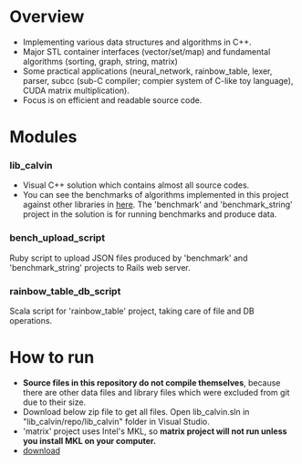 # Overview
* Implementing various data structures and algorithms in C++. 
* Major STL container interfaces (vector/set/map) and fundamental algorithms (sorting, graph, string, matrix)
* Some practical applications (neural_network, rainbow_table, lexer, parser, subcc (sub-C compiler; compier system of C-like toy language), CUDA matrix multiplication).
* Focus is on efficient and readable source code. 

# Modules

### lib_calvin
* Visual C++ solution which contains almost all source codes. 
* You can see the benchmarks of algorithms implemented in this project against other libraries in [here](http://bench.minami.im). The 'benchmark' and 'benchmark_string' project in the solution is for running benchmarks and produce data.

### bench_upload_script
Ruby script to upload JSON files produced by 'benchmark' and 'benchmark_string' projects to Rails web server.

### rainbow_table_db_script
Scala script for 'rainbow_table' project, taking care of file and DB operations. 


# How to run
* **Source files in this repository do not compile themselves**, because there are other data files and library files which were excluded from git due to their size. 
* Download below zip file to get all files. Open lib_calvin.sln in "lib_calvin/repo/lib_calvin" folder in Visual Studio.
* 'matrix' project uses Intel's MKL, so **matrix project will not run unless you install MKL on your computer.**
* [download](https://s3.ap-northeast-2.amazonaws.com/calvin-download/lib_calvin.zip)
